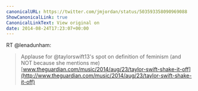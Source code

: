 ```yaml
---
canonicalURL: https://twitter.com/jmjordan/status/503593358090969088
ShowCanonicalLink: true
CanonicalLinkText: View original on
date: 2014-08-24T17:23:07+00:00
---
```

RT @lenadunham:
> Applause for @taylorswift13's spot on definition of feminism (and NOT because she mentions me) [www.theguardian.com/music/2014/aug/23/taylor-swift-shake-it-off](http://www.theguardian.com/music/2014/aug/23/taylor-swift-shake-it-off)